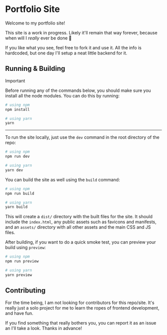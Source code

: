 # Portfolio Site

Welcome to my portfolio site!

This site is a work in progress. Likely it'll remain that way forever, because when will I _really_ ever be done 🤔

If you like what you see, feel free to fork it and use it. All the info is hardcoded, but one day I'll setup a neat little backend for it.

## Running & Building

> [!IMPORTANT]
> Before running any of the commands below, you should make sure you install all the node modules. You can do this by running:
>
> ```bash
> # using npm
> npm install
> 
> # using yarn
> yarn
> ```

---

To run the site locally, just use the `dev` command in the root directory of the repo:

```bash
# using npm
npm run dev

# using yarn
yarn dev
```

You can build the site as well using the `build` command:

```bash
# using npm
npm run build

# using yarn
yarn build
```

This will create a `dist/` directory with the built files for the site. It should include the `index.html`, any public assets such as favicons and manifests, and an `assets/` directory with all other assets and the main CSS and JS files.

After building, if you want to do a quick smoke test, you can preview your build using `preview`:

```bash
# using npm
npm run preview

# using yarn
yarn preview
```

## Contributing

For the time being, I am not looking for contributors for this repo/site. It's really just a solo project for me to learn the ropes of frontend development, and have fun.

If you find something that really bothers you, you can report it as an issue an I'll take a look. Thanks in advance!


